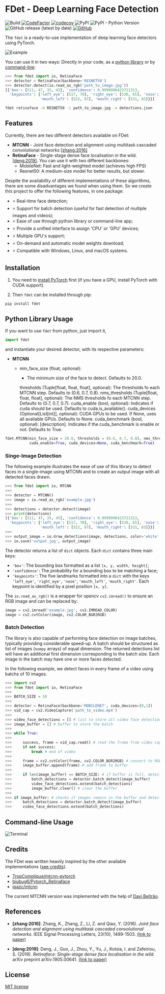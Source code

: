 # FDet - Deep Learning Face Detection

![Build](https://github.com/acnazarejr/fdet/workflows/Build/badge.svg)
[![CodeFactor](https://www.codefactor.io/repository/github/acnazarejr/fdet/badge)](https://www.codefactor.io/repository/github/acnazarejr/fdet)
[![codecov](https://codecov.io/gh/acnazarejr/fdet/branch/master/graph/badge.svg)](https://codecov.io/gh/acnazarejr/fdet)
![PyPI](https://img.shields.io/pypi/v/fdet)
![PyPI - Python Version](https://img.shields.io/pypi/pyversions/fdet)
![GitHub release (latest by date)](https://img.shields.io/github/v/release/acnazarejr/fdet)
[![GitHub](https://img.shields.io/github/license/acnazarejr/fdet)](https://github.com/acnazarejr/fdet/blob/master/LICENSE)

The `fdet` is a ready-to-use implementation of deep learning face detectors using PyTorch.

![Example](https://github.com/acnazarejr/fdet/raw/master/assets/example.jpg)

You can use it in two ways: Directly in your code, as a [python library](#python-library-usage) or by [command-line](#command-line-usage):

```python
>>> from fdet import io, RetinaFace
>>> detector = RetinaFace(backbone='RESNET50')
>>> detector.detect(io.read_as_rgb('path_to_image.jpg'))
[{'box': [511, 47, 35, 45], 'confidence': 0.9999996423721313,
  'keypoints': {'left_eye': [517, 70], 'right_eye': [530, 65], 'nose': [520, 77],
                'mouth_left': [522, 87], 'mouth_right': [531, 83]}}]
```

```bash
fdet retinaface -b RESNET50 -i path_to_image.jpg -o detections.json
```

## **Features**

Currently, there are two different detectors available on FDet:

- **MTCNN** - Joint face detection and alignment using multitask cascaded convolutional networks [[zhang:2016]](#references)
- **RetinaFace** - Single-stage dense face localisation in the wild. [[deng:2019]](#references). You can use it with two different backbones:
  - MobileNet: Fast and light-weighted model (achieves high FPS)
  - Resnet50: A medium-size model for better results, but slower.

Despite the availability of different implementations of these algorithms, there are some disadvantages we found when using them. So we create this project to offer the following features, in one package:

- :star: Real-time face detection;
- :star: Support for batch detection (useful for fast detection of multiple images and videos);
- :star: Ease of use through python library or command-line app;
- :star: Provide a unified interface to assign 'CPU' or 'GPU' devices;
- :star: Multiple GPU's support;
- :star: On-demand and automatic model weights download;
- :star: Compatible with Windows, Linux, and macOS systems.

## **Installation**

1. You need to [install PyTorch](https://pytorch.org/get-started/locally/) first (if you have a GPU, install PyTorch with CUDA support).

2. Then `fdet` can be installed through pip:

```bash
pip install fdet
```

## **Python Library Usage**

If you want to use `fdet` from python, just import it,

```python
import fdet
```

and instantiate your desired detector, with its respective parameters:

- **MTCNN**
  - min_face_size (float, optional):
    - The minimum size of the face to detect. Defaults to 20.0.


    thresholds (Tuple[float, float, float], optional): The thresholds fo each MTCNN step.
        Defaults to (0.6, 0.7, 0.8).
    nms_thresholds (Tuple[float, float, float], optional): The NMS thresholds fo each MTCNN
        step. Defaults to (0.7, 0.7, 0.7).
    cuda_enable (bool, optional): Indicates if cuda should be used. Defaults to
        cuda.is_available().
    cuda_devices (Optional[List[int]], optional): CUDA GPUs to be used. If None, uses all
        avaliable GPUs. Defaults to None.
    cuda_benchmark (bool, optional): [description]. Indicates if the cuda_benchmark is
        enable or not. Defaults to True.

```python
fdet.MTCNN(min_face_size = 20.0, thresholds = (0.6, 0.7, 0.8), nms_thresholds=(0.7, 0.7, 0.7),
           cuda_enable=True, cuda_devices=None, cuda_benchmark=True)
```



### **Singe-Image Detection**

The following example illustrates the ease of use of this library to detect faces in a single-image using MTCNN and to create an output image with all detected faces drawn.

```python
>>> from fdet import io, MTCNN
>>>
>>> detector = MTCNN()
>>> image = io.read_as_rgb('example.jpg')
>>>
>>> detections = detector.detect(image)
>>> print(detections)
[{'box': [511, 47, 35, 45], 'confidence': 0.9999996423721313,
  'keypoints': {'left_eye': [517, 70], 'right_eye': [530, 65], 'nose': [520, 77],
                'mouth_left': [522, 87], 'mouth_right': [531, 83]}}]
>>>
>>> output_image = io.draw_detections(image, detections, color='white', thickness=5)
>>> io.save('output.jpg', output_image)
```

The detector returns a list of `dict` objects. Each `dict` contains three main keys:

- `'box'`: The bounding box formatted as a list `[x, y, width, height]`;
- `'confidence'`: The probability for a bounding box to be matching a face;
- `'keypoints'`:
The five landmarks formatted into a `dict` with the keys `'left_eye'`, `'right_eye'`, `'nose'`, `'mouth_left'`, `'mouth_right'`. Each keypoint is identified by a pixel position `[x, y]`.

The `io.read_as_rgb()` is a wrapper for opencv `cv2.imread()` to ensure an RGB image and can be replaced by:

```python
image = cv2.imread('example.jpg', cv2.IMREAD_COLOR)
image = cv2.cvtColor(image, cv2.COLOR_BGR2RGB)
```

### **Batch Detection**

The library is also capable of performing face detection on image batches, typically providing considerable speed-up. A batch should be structured as list of images (`numpy` arrays)  of equal dimension. The returned detections list will have an additional first dimension corresponding to the batch size. Each image in the batch may have one or more faces detected.

In the following example, we detect faces in every frame of a video using batchs of 10 images.

```python
>>> import cv2
>>> from fdet import io, RetinaFace
>>>
>>> BATCH_SIZE = 10
>>>
>>> detector = RetinaFace(backbone='MOBILENET', cuda_devices=[0,1])
>>> vid_cap = cv2.VideoCapture('path_to_video.mp4')
>>>
>>> video_face_detections = [] # list to store all video face detections
>>> image_buffer = [] # buffer to store the batch
>>>
>>> while True:
>>>
>>>     success, frame = vid_cap.read() # read the frame from video capture
>>>     if not success:
>>>         break # end of video
>>>
>>>     frame = cv2.cvtColor(frame, cv2.COLOR_BGR2RGB) # convert to RGB
>>>     image_buffer.append(frame) # add frame to buffer
>>>
>>>     if len(image_buffer) == BATCH_SIZE: # if buffer is full, detect the batch
>>>         batch_detections = detector.batch_detect(image_buffer)
>>>         video_face_detections.extend(batch_detections)
>>>         image_buffer.clear() # clear the buffer
>>>
>>> if image_buffer: # checks if images remain in the buffer and detect it
>>>     batch_detections = detector.batch_detect(image_buffer)
>>>     video_face_detections.extend(batch_detections)
```

## **Command-line Usage**

![Terminal](https://github.com/acnazarejr/fdet/raw/master/assets/terminal.gif)

## Credits

The FDet was written heavily inspired by the other available implementations ([see credits](#credits)).

- [TropComplique/mtcnn-pytorch](https://github.com/TropComplique/mtcnn-pytorch/)
- [biubug6/Pytorch_Retinaface](https://github.com/biubug6/Pytorch_Retinaface)
- [ipazc/mtcnn](https://github.com/ipazc/mtcnn)

The current MTCNN version was implemented with the help of [Davi Beltrão](@Davibeltrao).

## References

- **[zhang:2016]**: Zhang, K., Zhang, Z., Li, Z. and Qiao, Y. (2016). *Joint face detection and alignment using multitask cascaded convolutional networks*. IEEE Signal Processing Letters, 23(10), 1499-1503. [(link to paper)](https://ieeexplore.ieee.org/abstract/document/7553523)

- **[deng:2019]**: Deng, J., Guo, J., Zhou, Y., Yu, J., Kotsia, I. and Zafeiriou, S. (2019). *Retinaface: Single-stage dense face localisation in the wild*. arXiv preprint arXiv:1905.00641. [(link to paper)](https://arxiv.org/abs/1905.00641)

## License

[MIT license](https://github.com/acnazarejr/fdet/blob/master/LICENSE)
